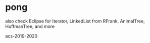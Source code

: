 # pong

also check Eclipse for Iterator, LinkedList from RFrank, AnimalTree, HuffmanTree, and more

acs-2019-2020
